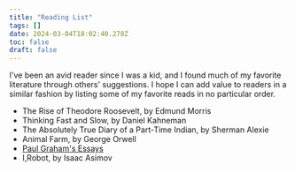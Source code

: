 ```yaml
---
title: "Reading List"
tags: []
date: 2024-03-04T18:02:40.278Z
toc: false
draft: false
---
```


I've been an avid reader since I was a kid, and I found much of my favorite literature through others' suggestions. I hope I can add value to readers in a similar fashion by listing some of my favorite reads in no particular order. 

- The Rise of Theodore Roosevelt, by Edmund Morris
- Thinking Fast and Slow, by Daniel Kahneman
- The Absolutely True Diary of a Part-Time Indian, by Sherman Alexie
- Animal Farm, by George Orwell
- [Paul Graham's Essays](https://paulgraham.com/articles.html)
- I,Robot, by Isaac Asimov